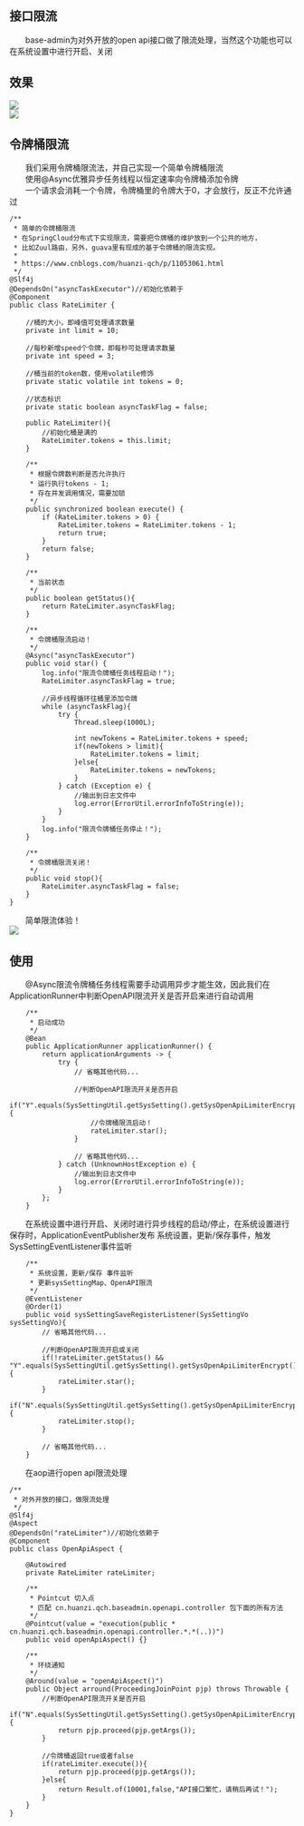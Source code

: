##  接口限流<br/> 
　　base-admin为对外开放的open api接口做了限流处理，当然这个功能也可以在系统设置中进行开启、关闭<br/>

##  效果<br/> 
![](https://img2020.cnblogs.com/blog/1353055/202107/1353055-20210715171715550-1384145747.png)<br/>
![](https://img2020.cnblogs.com/blog/1353055/202106/1353055-20210625161917851-660941644.gif)<br/>

##  令牌桶限流<br/> 
　　我们采用令牌桶限流法，并自己实现一个简单令牌桶限流<br/> 
　　使用@Async优雅异步任务线程以恒定速率向令牌桶添加令牌<br/> 
　　一个请求会消耗一个令牌，令牌桶里的令牌大于0，才会放行，反正不允许通过<br/> 
```
/**
 * 简单的令牌桶限流
 * 在SpringCloud分布式下实现限流，需要把令牌桶的维护放到一个公共的地方，
 * 比如Zuul路由，另外，guava里有现成的基于令牌桶的限流实现。
 *
 * https://www.cnblogs.com/huanzi-qch/p/11053061.html
 */
@Slf4j
@DependsOn("asyncTaskExecutor")//初始化依赖于
@Component
public class RateLimiter {

    //桶的大小，即峰值可处理请求数量
    private int limit = 10;

    //每秒新增speed个令牌，即每秒可处理请求数量
    private int speed = 3;

    //桶当前的token数，使用volatile修饰
    private static volatile int tokens = 0;

    //状态标识
    private static boolean asyncTaskFlag = false;

    public RateLimiter(){
        //初始化桶是满的
        RateLimiter.tokens = this.limit;
    }

    /**
     * 根据令牌数判断是否允许执行
     * 运行执行tokens - 1;
     * 存在并发调用情况，需要加锁
     */
    public synchronized boolean execute() {
        if (RateLimiter.tokens > 0) {
            RateLimiter.tokens = RateLimiter.tokens - 1;
            return true;
        }
        return false;
    }

    /**
     * 当前状态
     */
    public boolean getStatus(){
        return RateLimiter.asyncTaskFlag;
    }

    /**
     * 令牌桶限流启动！
     */
    @Async("asyncTaskExecutor")
    public void star() {
        log.info("限流令牌桶任务线程启动！");
        RateLimiter.asyncTaskFlag = true;

        //异步线程循环往桶里添加令牌
        while (asyncTaskFlag){
            try {
                Thread.sleep(1000L);

                int newTokens = RateLimiter.tokens + speed;
                if(newTokens > limit){
                    RateLimiter.tokens = limit;
                }else{
                    RateLimiter.tokens = newTokens;
                }
            } catch (Exception e) {
                //输出到日志文件中
                log.error(ErrorUtil.errorInfoToString(e));
            }
        }
        log.info("限流令牌桶任务停止！");
    }

    /**
     * 令牌桶限流关闭！
     */
    public void stop(){
        RateLimiter.asyncTaskFlag = false;
    }
}
```
　　简单限流体验！<br/>
![](https://img2018.cnblogs.com/blog/1353055/201906/1353055-20190619172647484-1924740585.gif)<br/>


##  使用<br/> 
　　@Async限流令牌桶任务线程需要手动调用异步才能生效，因此我们在ApplicationRunner中判断OpenAPI限流开关是否开启来进行自动调用<br/> 
```
    /**
     * 启动成功
     */
    @Bean
    public ApplicationRunner applicationRunner() {
        return applicationArguments -> {
            try {
                // 省略其他代码...
                
                //判断OpenAPI限流开关是否开启
                if("Y".equals(SysSettingUtil.getSysSetting().getSysOpenApiLimiterEncrypt())){
                    //令牌桶限流启动！
                    rateLimiter.star();
                }
                
                // 省略其他代码...
            } catch (UnknownHostException e) {
                //输出到日志文件中
                log.error(ErrorUtil.errorInfoToString(e));
            }
        };
    }
```
　　在系统设置中进行开启、关闭时进行异步线程的启动/停止，在系统设置进行保存时，ApplicationEventPublisher发布 系统设置，更新/保存事件，触发SysSettingEventListener事件监听<br/> 
```
    /**
     * 系统设置，更新/保存 事件监听
     * 更新sysSettingMap、OpenAPI限流
     */
    @EventListener
    @Order(1)
    public void sysSettingSaveRegisterListener(SysSettingVo sysSettingVo){
        // 省略其他代码...

        //判断OpenAPI限流开启或关闭
        if(!rateLimiter.getStatus() && "Y".equals(SysSettingUtil.getSysSetting().getSysOpenApiLimiterEncrypt())){
            rateLimiter.star();
        }
        if("N".equals(SysSettingUtil.getSysSetting().getSysOpenApiLimiterEncrypt())){
            rateLimiter.stop();
        }
        
        // 省略其他代码...
    }
```
　　在aop进行open api限流处理<br/>
```
/**
 * 对外开放的接口，做限流处理
 */
@Slf4j
@Aspect
@DependsOn("rateLimiter")//初始化依赖于
@Component
public class OpenApiAspect {

    @Autowired
    private RateLimiter rateLimiter;

    /**
     * Pointcut 切入点
     * 匹配 cn.huanzi.qch.baseadmin.openapi.controller 包下面的所有方法
     */
    @Pointcut(value = "execution(public * cn.huanzi.qch.baseadmin.openapi.controller.*.*(..))")
    public void openApiAspect() {}

    /**
     * 环绕通知
     */
    @Around(value = "openApiAspect()")
    public Object arround(ProceedingJoinPoint pjp) throws Throwable {
        //判断OpenAPI限流开关是否开启
        if("N".equals(SysSettingUtil.getSysSetting().getSysOpenApiLimiterEncrypt())){
            return pjp.proceed(pjp.getArgs());
        }

        //令牌桶返回true或者false
        if(rateLimiter.execute()){
            return pjp.proceed(pjp.getArgs());
        }else{
            return Result.of(10001,false,"API接口繁忙，请稍后再试！");
        }
    }
}
```
